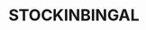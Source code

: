 ---
lastmod: '2025-04-06T06:05:20+00:00'
latitude: -34.44817
layout: suburb
longitude: 147.815806
postcode: '2725'
state: NSW
title: STOCKINBINGAL
url: /nsw/stockinbingal/
---